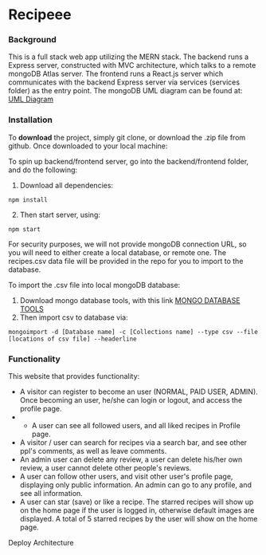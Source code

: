 # Recipeee

### Background
This is a full stack web app utilizing the MERN stack. The backend runs a Express server, constructed with MVC architecture, which talks to a remote mongoDB Atlas server. The frontend runs a React.js server which communicates with the backend Express server via services (services folder) as the entry point. The mongoDB UML diagram can be found at: [UML Diagram](https://drive.google.com/file/d/1E2uUDYjA-yFQnmoD5o5SFGSfrTb9b1bv/view)

### Installation
To __download__ the project, simply git clone, or download the .zip file from github.
Once downloaded to your local machine:

To spin up backend/frontend server, go into the backend/frontend folder, and do the following:

1. Download all dependencies:
```
npm install
```
2. Then start server, using:
```
npm start
```

For security purposes, we will not provide mongoDB connection URL, so you will need to either create a local database, or remote one.
The recipes.csv data file will be provided in the repo for you to import to the database.

To import the .csv file into local mongoDB database:
1. Download mongo database tools, with this link [MONGO DATABASE TOOLS](https://www.mongodb.com/try/download/database-tools)
2. Then import csv to database via:
```
mongoimport -d [Database name] -c [Collections name] --type csv --file [locations of csv file] --headerline
```

### Functionality

This website that provides functionality:
- A visitor can register to become an user (NORMAL, PAID USER, ADMIN). Once becoming an user, he/she can login or logout, and access the profile page.
- - A user can see all followed users, and all liked recipes in Profile page.
- A visitor / user can search for recipes via a search bar, and see other ppl's comments, as well as leave comments.
- An admin user can delete any review, a user can delete his/her own review, a user cannot delete other people's reviews.
- A user can follow other users, and visit other user's profile page, displaying only public information. An admin can go to any profile, and see all information.
- A user can star (save) or like a recipe. The starred recipes will show up on the home page if the user is logged in, otherwise default images are displayed. A total of 5 starred recipes by the user will show on the home page.


Deploy Architecture








